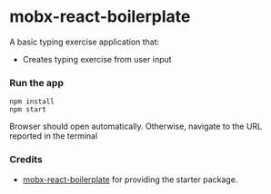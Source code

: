 mobx-react-boilerplate
=====================

A basic typing exercise application that:

* Creates typing exercise from user input

### Run the app

```
npm install
npm start
```

Browser should open automatically. Otherwise, navigate to the URL reported in the terminal

### Credits

* [mobx-react-boilerplate](https://github.com/mobxjs/mobx-react-boilerplate) for providing the starter package.